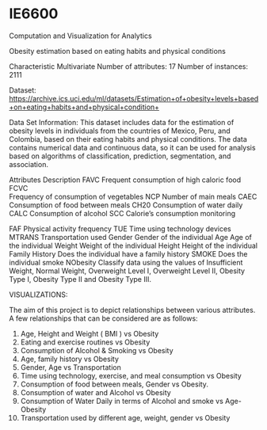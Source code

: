 # IE6600
Computation and Visualization for Analytics  

Obesity estimation based on eating habits and physical conditions

Characteristic	Multivariate
Number of attributes:	17
Number of instances:	2111

Dataset: https://archive.ics.uci.edu/ml/datasets/Estimation+of+obesity+levels+based+on+eating+habits+and+physical+condition+

Data Set Information:
This dataset includes data for the estimation of obesity levels in individuals from the countries of Mexico, Peru, and Colombia, based on their eating habits and physical conditions. 
The data contains numerical data and continuous data, so it can be used for analysis based on algorithms of classification, prediction, segmentation, and association. 



Attributes	                           Description
FAVC	Frequent consumption of high caloric food 
FCVC	
 Frequency of consumption of vegetables 
NCP	Number of main meals 
CAEC	Consumption of food between meals
CH20	Consumption of water daily 
CALC	Consumption of alcohol
SCC	Calorie’s consumption monitoring 
 
FAF	Physical activity frequency
TUE	Time using technology devices
MTRANS	Transportation used 
Gender	Gender of the individual
Age 	Age of the individual
Weight	Weight of the individual
Height 	Height of the individual
Family History 	Does the individual have a family history 
SMOKE	Does the individual smoke 
NObesity 	Classify data using the values of Insufficient Weight, Normal Weight, Overweight Level I, Overweight Level II, Obesity Type I, Obesity Type II and Obesity Type III.


VISUALIZATIONS:

The aim of this project is to depict relationships between various attributes. A few relationships that can be considered are as follows:

1.	Age, Height and Weight ( BMI ) vs Obesity
2.	Eating and exercise routines vs Obesity
3.	Consumption of Alcohol & Smoking vs Obesity
4.	Age, family history vs Obesity  
5.	Gender, Age vs Transportation
6.	Time using technology, exercise, and meal consumption vs Obesity 
7.	Consumption of food between meals, Gender vs Obesity.
8.	Consumption of water and Alcohol vs Obesity
9.	Consumption of Water Daily in terms of Alcohol and smoke vs Age-Obesity
10.	Transportation used by different age, weight, gender vs Obesity

